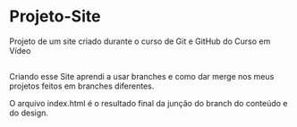 # Projeto-Site
 Projeto de um site criado durante o curso de Git e GitHub do Curso em Vídeo
 
 ##
 
 Criando esse Site aprendi a usar branches e como dar merge nos meus projetos feitos em branches diferentes.
 
 O arquivo index.html é o resultado final da junção do branch do conteúdo e do design.
 
 
